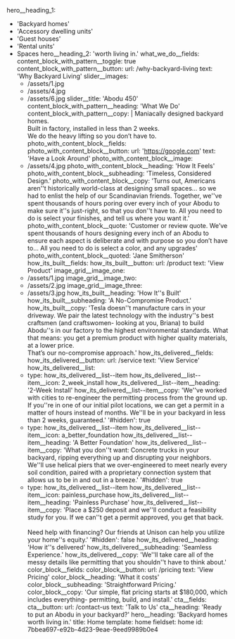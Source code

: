 hero__heading_1:
  - 'Backyard homes'
  - 'Accessory dwelling units'
  - 'Guest houses'
  - 'Rental units'
  - Spaces
hero__heading_2: 'worth living in.'
what_we_do__fields:
  content_block_with_pattern__toggle: true
  content_block_with_pattern__button:
    url: /why-backyard-living
    text: 'Why Backyard Living'
  slider__images:
    - /assets/1.jpg
    - /assets/4.jpg
    - /assets/6.jpg
  slider__title: 'Abodu 450'
  content_block_with_pattern__heading: 'What We Do'
  content_block_with_pattern__copy: |
    Maniacally designed backyard homes.<Br> Built in factory, installed in less than 2 weeks.<Br> 
    We do the heavy lifting so you don’t have to.
photo_with_content_block__fields:
  photo_with_content_block__button:
    url: 'https://google.com'
    text: 'Have a Look Around'
  photo_with_content_block__image:
    - /assets/4.jpg
  photo_with_content_block__heading: 'How It Feels'
  photo_with_content_block__subheading: 'Timeless, Considered Design.'
  photo_with_content_block__copy: 'Turns out, Americans aren''t historically world-class at designing small spaces… so we had to enlist the help of our Scandinavian friends. Together, we''ve spent thousands of hours poring over every inch of your Abodu to make sure it''s just-right, so that you don''t have to. All you need to do is select your finishes, and tell us where you want it.'
  photo_with_content_block__quote: 'Customer or review quote. We’ve spent thousands of hours designing every inch of an Abodu to ensure each aspect is deliberate and with purpose so you don’t have to... All you need to do is select a color, and any upgrades'
  photo_with_content_block__quoted: 'Jane Smitherson'
how_its_built__fields:
  how_its_built__button:
    url: /product
    text: 'View Product'
  image_grid__image_one:
    - /assets/1.jpg
  image_grid__image_two:
    - /assets/2.jpg
  image_grid__image_three:
    - /assets/3.jpg
  how_its_built__heading: 'How It''s Built'
  how_its_built__subheading: 'A No-Compromise Product.'
  how_its_built__copy: 'Tesla doesn''t manufacture cars in your driveway. We pair the latest technology with the industry''s best craftsmen (and craftswomen- looking at you, Briana) to build Abodu''s in our factory to the highest environmental standards. What that means: you get a premium product with higher quality materials, at a lower price. <Br> That’s our no-compromise approach.'
how_its_delivered__fields:
  how_its_delivered__button:
    url: /service
    text: 'View Service'
  how_its_delivered__list:
    -
      type: how_its_delivered__list--item
      how_its_delivered__list--item__icon: 2_week_install
      how_its_delivered__list--item__heading: '2-Week Install'
      how_its_delivered__list--item__copy: 'We''ve worked with cities to re-engineer the permitting process from the ground up. If you''re in one of our initial pilot locations, we can get a permit in a matter of hours instead of months. We''ll be in your backyard in less than 2 weeks, guaranteed.'
      '#hidden': true
    -
      type: how_its_delivered__list--item
      how_its_delivered__list--item__icon: a_better_foundation
      how_its_delivered__list--item__heading: 'A Better Foundation'
      how_its_delivered__list--item__copy: 'What you don''t want: Concrete trucks in your backyard, ripping everything up and disrupting your neighbors. We''ll use helical piers that we over-engineered to meet nearly every soil condition, paired with a proprietary connection system that allows us to be in and out in a breeze.'
      '#hidden': true
    -
      type: how_its_delivered__list--item
      how_its_delivered__list--item__icon: painless_purchase
      how_its_delivered__list--item__heading: 'Painless Purchase'
      how_its_delivered__list--item__copy: 'Place a $250 deposit and we''ll conduct a feasibility study for you. If we can''t get a permit approved, you get that back. <Br><Br> Need help with financing? Our friends at Unison can help you utilize your home''s equity.'
      '#hidden': false
  how_its_delivered__heading: 'How it''s delivered'
  how_its_delivered__subheading: 'Seamless Experience.'
  how_its_delivered__copy: 'We''ll take care all of the messy details like permitting that you shouldn''t have to think about.'
color_block__fields:
  color_block__button:
    url: /pricing
    text: 'View Pricing'
  color_block__heading: 'What it costs'
  color_block__subheading: 'Straightforward Pricing.'
  color_block__copy: 'Our simple, flat pricing starts at $180,000, which includes everything- permitting, build, and install.'
cta__fields:
  cta__button:
    url: /contact-us
    text: 'Talk to Us'
  cta__heading: 'Ready to put an Abodu in your backyard?'
hero__heading: '<span>Backyard homes<br></span> worth living in.'
title: Home
template: home
fieldset: home
id: 7bbea697-e92b-4d23-9eae-9eed9989b0e4
